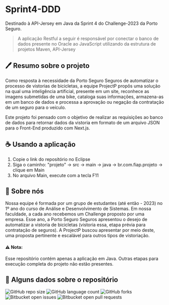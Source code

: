 # Sprint4-DDD
Destinado à API-Jersey em Java da Sprint 4 do Challenge-2023 da Porto Seguro. 

> A aplicação Restful a seguir é responsável por conectar o banco de dados presente no Oracle ao JavaScript utilizando da estrutura de projetos Maven, API-Jersey 


## 🖊 Resumo sobre o projeto
Como resposta à necessidade da Porto Seguro Seguros de automatizar o processo de vistorias de bicicletas, a equipe ProjectP propôs uma solução na qual uma inteligência artificial, presente em um site, reconhece as imagens submetidas de uma bike, cataloga suas informações, armazena-as em um banco de dados e processa a aprovação ou negação da contratação de um seguro para o veículo.

Este projeto foi pensado com o objetivo de realizar as requisições ao banco de dados para retornar dados da vistoria em formato de um arquivo JSON para o Front-End produzido com Next.js.


## ☕ Usando a aplicação
1. Copie o link do repositório no Eclipse
2. Siga o caminho: "projeto" -> src -> main -> java -> br.com.fiap.projeto -> clique em Main
3. No arquivo Main, execute com a tecla F11


## 💙 Sobre nós
Nossa equipe é formada por um grupo de estudantes (até então - 2023) no 1º ano do curso de Análise e Desenvolvimento de Sistemas.
Em nossa faculdade, a cada ano recebemos um Challenge proposto por uma empresa. Esse ano, a Porto Seguro Seguros apresentou o desejo de automatizar a vistoria de bicicletas (vistoria essa, etapa prévia para contratação de seguros). 
A ProjectP buscou apresentar por meio deste, uma proposta pertinente e escalável para outros tipos de vistoriação.

#### ⚠ Nota:
Esse repositório contém apenas a aplicação em Java. Outras etapas para execução completa do projeto não estão presentes.

## 🎲 Alguns dados sobre o repositório
![GitHub repo size](https://img.shields.io/github/repo-size/M1relly/Sprint4-DDD?style=for-the-badge)
![GitHub language count](https://img.shields.io/github/languages/count/M1relly/Sprint4-DDD?style=for-the-badge)
![GitHub forks](https://img.shields.io/github/forks/M1relly/Sprint4-DDD?style=for-the-badge)
![Bitbucket open issues](https://img.shields.io/bitbucket/issues/M1relly/Sprint4-DDD?style=for-the-badge)
![Bitbucket open pull requests](https://img.shields.io/bitbucket/pr-raw/M1relly/Sprint4-DDD?style=for-the-badge)
